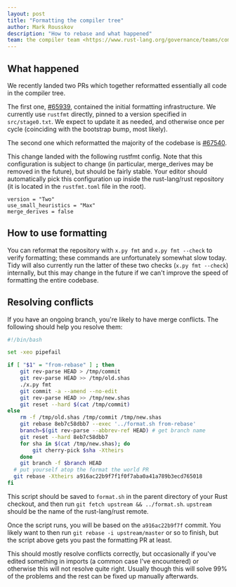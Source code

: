 ```yaml
---
layout: post
title: "Formatting the compiler tree"
author: Mark Rousskov
description: "How to rebase and what happened"
team: the compiler team <https://www.rust-lang.org/governance/teams/compiler>
---
```


## What happened

We recently landed two PRs which together reformatted essentially all code in the compiler tree.

The first one, [#65939], contained the initial formatting infrastructure. We currently use `rustfmt`
directly, pinned to a version specified in `src/stage0.txt`. We expect to update it as needed, and
otherwise once per cycle (coinciding with the bootstrap bump, most likely).

The second one which reformatted the majority of the codebase is [#67540].

This change landed with the following rustfmt config. Note that this configuration is subject
to change (in particular, merge_derives may be removed in the future), but should be fairly stable.
Your editor should automatically pick this configuration up inside the rust-lang/rust repository (it
is located in the `rustfmt.toml` file in the root).

```
version = "Two"
use_small_heuristics = "Max"
merge_derives = false
```

## How to use formatting

You can reformat the repository with `x.py fmt` and `x.py fmt --check` to verify formatting; these
commands are unfortunately somewhat slow today. Tidy will also currently run the latter of these two
checks (`x.py fmt --check`) internally, but this may change in the future if we can't improve the
speed of formatting the entire codebase.

## Resolving conflicts

If you have an ongoing branch, you're likely to have merge conflicts. The following should help you
resolve them:

```bash
#!/bin/bash

set -xeo pipefail

if [ "$1" = "from-rebase" ] ; then
	git rev-parse HEAD > /tmp/commit
	git rev-parse HEAD >> /tmp/old.shas
	./x.py fmt
	git commit -a --amend --no-edit
	git rev-parse HEAD >> /tmp/new.shas
	git reset --hard $(cat /tmp/commit)
else
	rm -f /tmp/old.shas /tmp/commit /tmp/new.shas
	git rebase 8eb7c58dbb7 --exec '../format.sh from-rebase'
	branch=$(git rev-parse --abbrev-ref HEAD) # get branch name
	git reset --hard 8eb7c58dbb7
	for sha in $(cat /tmp/new.shas); do
		git cherry-pick $sha -Xtheirs
	done
	git branch -f $branch HEAD
  # put yourself atop the format the world PR
  git rebase -Xtheirs a916ac22b9f7f1f0f7aba0a41a789b3ecd765018
fi
```

This script should be saved to `format.sh` in the parent directory of your Rust
checkout, and then run `git fetch upstream && ../format.sh`. `upstream` should
be the name of the rust-lang/rust remote.

Once the script runs, you will be based on the `a916ac22b9f7f` commit. You
likely want to then run `git rebase -i upstream/master` or so to finish, but the
script above gets you past the formatting PR at least.

This should mostly resolve conflicts correctly, but occasionally if you've edited something in
imports (a common case I've encountered) or otherwise this will not resolve quite right. Usually
though this will solve 99% of the problems and the rest can be fixed up manually afterwards.

[#65939]: https://github.com/rust-lang/rust/pull/65939
[#67540]: https://github.com/rust-lang/rust/pull/67540
